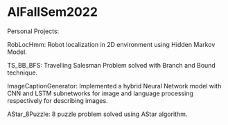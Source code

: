 # AIFallSem2022
Personal Projects:

RobLocHmm: Robot localization in 2D environment using Hidden Markov Model.

TS_BB_BFS: Travelling Salesman Problem solved with Branch and Bound technique.

ImageCaptionGenerator: Implemented a hybrid Neural Network model with CNN and LSTM subnetworks for image and language processing respectively for describing images.

AStar_8Puzzle: 8 puzzle problem solved using AStar algorithm.
